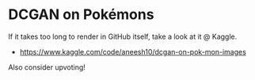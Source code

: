 # DCGAN on Pokémons

If it takes too long to render in GitHub itself, take a look at it @ Kaggle. 
- https://www.kaggle.com/code/aneesh10/dcgan-on-pok-mon-images

Also consider upvoting!
